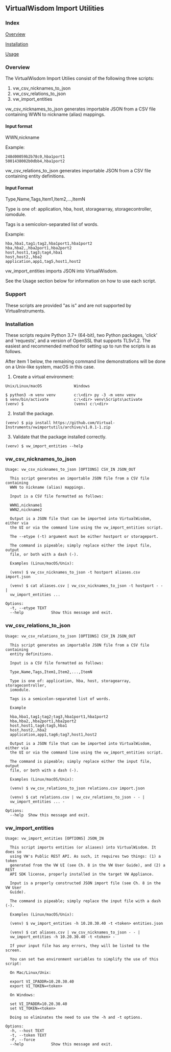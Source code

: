 ## VirtualWisdom Import Utilities

### Index

[Overview](#overview)

[Installation](#installation)

[Usage](#usage)

### Overview

The VirtualWisdom Import Utilies consist of the following three scripts:

1. vw_csv_nicknames_to_json
2. vw_csv_relations_to_json
3. vw_import_entities

vw_csv_nicknames_to_json generates importable JSON from a CSV file containing
WWN to nickname (alias) mappings.

#### Input format

WWN,nickname

Example:

```
248d00059b2b78c0,hba1port1
5001438002b0dbb4,hba1port2
```

vw_csv_relations_to_json generates importable JSON from a CSV file containing
entity definitions.

#### Input Format

Type,Name,Tags,Item1,Item2,...,ItemN

Type is one of: application, hba, host, storagearray, storagecontroller, iomodule.

Tags is a semicolon-separated list of words.

Example:

```
hba,hba1,tag1;tag2,hba1port1,hba1port2
hba,hba2,,hba2port1,hba2port2
host,host1,tag3;tag4,hba1
host,host2,,hba2
application,app1,tag5,host1,host2
```

vw_import_entities imports JSON into VirtualWisdom.

See the Usage section below for information on how to use each script.

### Support

These scripts are provided "as is" and are not supported by VirtualInstruments.

### Installation

These scripts require Python 3.7+ (64-bit), two Python packages, 'click' and 'requests',
and a version of OpenSSL that supports TLSv1.2. The easiest and recommended method for
setting up to run the scripts is as follows.

After item 1 below, the remaining command line demonstrations will be done on a Unix-like system,
macOS in this case.

1. Create a virtual environment:

```
Unix/Linux/macOS              Windows

$ python3 -m venv venv        c:\<dir> py -3 -m venv venv
$ venv/bin/activate           c:\<dir> venv\Scripts\activate
(venv) $                      (venv) c:\<dir>
```

2. Install the package.

```
(venv) $ pip install https://github.com/Virtual-Instruments/vwimportutils/archive/v1.0.1-1.zip
```

3. Validate that the package installed correctly.

```
(venv) $ vw_import_entities --help
```

### vw_csv_nicknames_to_json
```
Usage: vw_csv_nicknames_to_json [OPTIONS] CSV_IN JSON_OUT

  This script generates an importable JSON file from a CSV file containing
  WWN to nickname (alias) mappings.

  Input is a CSV file formatted as follows:

  WWN1,nickname1
  WWN2,nickname2

  Output is a JSON file that can be imported into VirtualWisdom, either via
  the UI or via the command line using the vw_import_entities script.

  The --etype (-t) argument must be either hostport or storageport.

  The command is pipeable; simply replace either the input file, output
  file, or both with a dash (-).

  Examples (Linux/macOS/Unix):

  (venv) $ vw_csv_nicknames_to_json -t hostport aliases.csv import.json

  (venv) $ cat aliases.csv | vw_csv_nicknames_to_json -t hostport - - |
  vw_import_entities ...

Options:
  -t, --etype TEXT
  --help            Show this message and exit.
```

### vw_csv_relations_to_json
```
Usage: vw_csv_relations_to_json [OPTIONS] CSV_IN JSON_OUT

  This script generates an importable JSON file from a CSV file containing
  entity definitions.

  Input is a CSV file formatted as follows:

  Type,Name,Tags,Item1,Item2,...,ItemN

  Type is one of: application, hba, host, storagearray, storagecontroller,
  iomodule.

  Tags is a semicolon-separated list of words.

  Example

  hba,hba1,tag1;tag2;tag3,hba1port1,hba1port2
  hba,hba2,,hba2port1,hba2port2
  host,host1,tag4;tag5,hba1
  host,host2,,hba2
  application,app1,tag6;tag7,host1,host2

  Output is a JSON file that can be imported into VirtualWisdom, either via
  the UI or via the command line using the vw_import_entities script.

  The command is pipeable; simply replace either the input file, output
  file, or both with a dash (-).

  Examples (Linux/macOS/Unix):

  (venv) $ vw_csv_relations_to_json relations.csv import.json

  (venv) $ cat relations.csv | vw_csv_relations_to_json - - |
  vw_import_entities ... -

Options:
  --help  Show this message and exit.
```

### vw_import_entities
```
Usage: vw_import_entities [OPTIONS] JSON_IN

  This script imports entities (or aliases) into VirtualWisdom. It does so
  using VW's Public REST API. As such, it requires two things: (1) a token
  generated from the VW UI (see Ch. 8 in the VW User Guide), and (2) a REST
  API SDK license, properly installed in the target VW Appliance.

  Input is a properly constructed JSON import file (see Ch. 8 in the VW User
  Guide).

  The command is pipeable; simply replace the input file with a dash (-).

  Examples (Linux/macOS/Unix):

  (venv) $ vw_import_entities -h 10.20.30.40 -t <token> entities.json

  (venv) $ cat aliases.csv | vw_csv_nicknames_to_json - - |
  vw_import_entities -h 10.20.30.40 -t <token> -

  If your input file has any errors, they will be listed to the screen.

  You can set two environment variables to simplify the use of this script:

  On Mac/Linux/Unix:

  export VI_IPADDR=10.20.30.40
  export VI_TOKEN=<token>

  On Windows:

  set VI_IPADDR=10.20.30.40
  set VI_TOKEN=<token>

  Doing so eliminates the need to use the -h and -t options.

Options:
  -h, --host TEXT
  -t, --token TEXT
  -F, --force
  --help            Show this message and exit.
```
